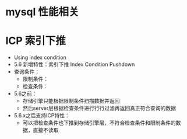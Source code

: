 # mysql 性能相关

# ICP 索引下推
- Using index condition
- 5.6 新增特性：索引下推  Index Condition Pushdown
- 查询条件：
  - 限制条件：
  - 检查条件：
- 5.6之前：
  - 存储引擎只能根据限制条件扫描数据并返回
  - 然后server层根据检查条件进⾏行行过滤再返回真正符合查询的数据
- 5.6.x之后支持ICP特性：
  - 可以把检查条件也下推到存储引擎层，不符合检查条件和限制条件的数据，直接不读取
